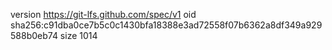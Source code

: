 version https://git-lfs.github.com/spec/v1
oid sha256:c91dba0ce7b5c0c1430bfa18388e3ad72558f07b6362a8df349a929588b0eb74
size 1014
